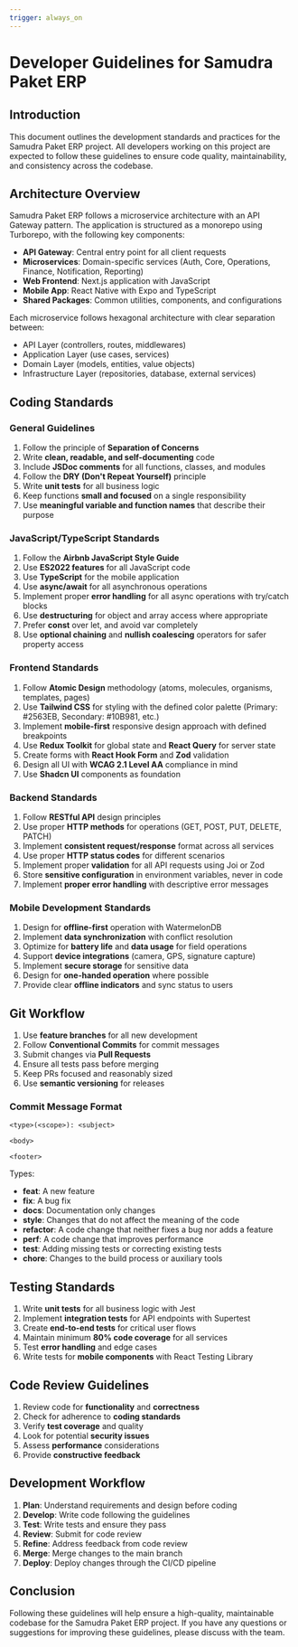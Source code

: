 ```yaml
---
trigger: always_on
---
```


# Developer Guidelines for Samudra Paket ERP

## Introduction

This document outlines the development standards and practices for the Samudra Paket ERP project. All developers working on this project are expected to follow these guidelines to ensure code quality, maintainability, and consistency across the codebase.

## Architecture Overview

Samudra Paket ERP follows a microservice architecture with an API Gateway pattern. The application is structured as a monorepo using Turborepo, with the following key components:

- **API Gateway**: Central entry point for all client requests
- **Microservices**: Domain-specific services (Auth, Core, Operations, Finance, Notification, Reporting)
- **Web Frontend**: Next.js application with JavaScript
- **Mobile App**: React Native with Expo and TypeScript
- **Shared Packages**: Common utilities, components, and configurations

Each microservice follows hexagonal architecture with clear separation between:

- API Layer (controllers, routes, middlewares)
- Application Layer (use cases, services)
- Domain Layer (models, entities, value objects)
- Infrastructure Layer (repositories, database, external services)

## Coding Standards

### General Guidelines

1. Follow the principle of **Separation of Concerns**
2. Write **clean, readable, and self-documenting** code
3. Include **JSDoc comments** for all functions, classes, and modules
4. Follow the **DRY (Don't Repeat Yourself)** principle
5. Write **unit tests** for all business logic
6. Keep functions **small and focused** on a single responsibility
7. Use **meaningful variable and function names** that describe their purpose

### JavaScript/TypeScript Standards

1. Follow the **Airbnb JavaScript Style Guide**
2. Use **ES2022 features** for all JavaScript code
3. Use **TypeScript** for the mobile application
4. Use **async/await** for all asynchronous operations
5. Implement proper **error handling** for all async operations with try/catch blocks
6. Use **destructuring** for object and array access where appropriate
7. Prefer **const** over let, and avoid var completely
8. Use **optional chaining** and **nullish coalescing** operators for safer property access

### Frontend Standards

1. Follow **Atomic Design** methodology (atoms, molecules, organisms, templates, pages)
2. Use **Tailwind CSS** for styling with the defined color palette (Primary: #2563EB, Secondary: #10B981, etc.)
3. Implement **mobile-first** responsive design approach with defined breakpoints
4. Use **Redux Toolkit** for global state and **React Query** for server state
5. Create forms with **React Hook Form** and **Zod** validation
6. Design all UI with **WCAG 2.1 Level AA** compliance in mind
7. Use **Shadcn UI** components as foundation

### Backend Standards

1. Follow **RESTful API** design principles
2. Use proper **HTTP methods** for operations (GET, POST, PUT, DELETE, PATCH)
3. Implement **consistent request/response** format across all services
4. Use proper **HTTP status codes** for different scenarios
5. Implement proper **validation** for all API requests using Joi or Zod
6. Store **sensitive configuration** in environment variables, never in code
7. Implement **proper error handling** with descriptive error messages

### Mobile Development Standards

1. Design for **offline-first** operation with WatermelonDB
2. Implement **data synchronization** with conflict resolution
3. Optimize for **battery life** and **data usage** for field operations
4. Support **device integrations** (camera, GPS, signature capture)
5. Implement **secure storage** for sensitive data
6. Design for **one-handed operation** where possible
7. Provide clear **offline indicators** and sync status to users

## Git Workflow

1. Use **feature branches** for all new development
2. Follow **Conventional Commits** for commit messages
3. Submit changes via **Pull Requests**
4. Ensure all tests pass before merging
5. Keep PRs focused and reasonably sized
6. Use **semantic versioning** for releases

### Commit Message Format

```
<type>(<scope>): <subject>

<body>

<footer>
```

Types:

- **feat**: A new feature
- **fix**: A bug fix
- **docs**: Documentation only changes
- **style**: Changes that do not affect the meaning of the code
- **refactor**: A code change that neither fixes a bug nor adds a feature
- **perf**: A code change that improves performance
- **test**: Adding missing tests or correcting existing tests
- **chore**: Changes to the build process or auxiliary tools

## Testing Standards

1. Write **unit tests** for all business logic with Jest
2. Implement **integration tests** for API endpoints with Supertest
3. Create **end-to-end tests** for critical user flows
4. Maintain minimum **80% code coverage** for all services
5. Test **error handling** and edge cases
6. Write tests for **mobile components** with React Testing Library

## Code Review Guidelines

1. Review code for **functionality** and **correctness**
2. Check for adherence to **coding standards**
3. Verify **test coverage** and quality
4. Look for potential **security issues**
5. Assess **performance** considerations
6. Provide **constructive feedback**

## Development Workflow

1. **Plan**: Understand requirements and design before coding
2. **Develop**: Write code following the guidelines
3. **Test**: Write tests and ensure they pass
4. **Review**: Submit for code review
5. **Refine**: Address feedback from code review
6. **Merge**: Merge changes to the main branch
7. **Deploy**: Deploy changes through the CI/CD pipeline

## Conclusion

Following these guidelines will help ensure a high-quality, maintainable codebase for the Samudra Paket ERP project. If you have any questions or suggestions for improving these guidelines, please discuss with the team.
